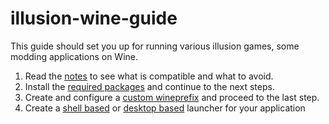 # illusion-wine-guide

This guide should set you up for running various illusion games, some modding applications on Wine.

1. Read the [notes](https://github.com/Mantas-2155X/illusion-wine-guide/blob/master/parts/notes.md) to see what is compatible and what to avoid.
2. Install the [required packages](https://github.com/Mantas-2155X/illusion-wine-guide/blob/master/parts/packages.md) and continue to the next steps.
3. Create and configure a [custom wineprefix](https://github.com/Mantas-2155X/illusion-wine-guide/blob/master/parts/setup-wineprefix.md) and proceed to the last step.
4. Create a [shell based](https://github.com/Mantas-2155X/illusion-wine-guide/blob/master/parts/creating-shell-launcher.md) or [desktop based](https://github.com/Mantas-2155X/illusion-wine-guide/blob/master/parts/creating-desktop-launcher.md) launcher for your application

